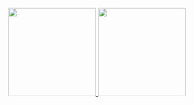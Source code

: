 <p align="center">
<a href="https://github.com/hairullana">
  <img height="180em" src="https://github-readme-stats-eight-theta.vercel.app/api?username=hairullana&show_icons=true&theme=algolia&include_all_commits=true&count_private=true"/>
  <img height="180em" src="https://github-readme-stats-eight-theta.vercel.app/api/top-langs/?username=hairullana&layout=compact&langs_count=8&theme=algolia"/>
</a>
</p>
